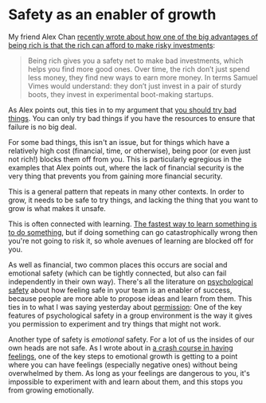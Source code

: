 # Safety as an enabler of growth

My friend Alex Chan [recently wrote about how one of the big advantages of being rich is that the rich can afford to make risky investments](https://alexwlchan.net/2020/03/rich-enough-to-make-bad-choices/):

> Being rich gives you a safety net to make bad investments, which helps you find more good ones. Over time, the rich don’t just spend less money, they find new ways to earn more money. In terms Samuel Vimes would understand: they don’t just invest in a pair of sturdy boots, they invest in experimental boot-making startups.

As Alex points out, this ties in to my argument that [you should try bad things](https://notebook.drmaciver.com/posts/2020-02-22-11:37.html).
You can only try bad things if you have the resources to ensure that failure is no big deal.

For some bad things, this isn't an issue, but for things which have a relatively high cost (financial, time, or otherwise), being poor (or even just not rich!) blocks them off from you.
This is particularly egregious in the examples that Alex points out, where the lack of financial security is the very thing that prevents you from gaining more financial security.

This is a general pattern that repeats in many other contexts.
In order to grow, it needs to be safe to try things, and lacking the thing that you want to grow is what makes it unsafe.

This is often connected with learning. [The fastest way to learn something is to do something](https://notebook.drmaciver.com/posts/2020-02-26-16:07.html), but if doing something can go catastrophically wrong then you're not going to risk it, so whole avenues of learning are blocked off for you.

As well as financial, two common places this occurs are social and emotional safety (which can be tightly connected, but also can fail independently in their own way).
There's all the literature on [psychological safety](https://en.wikipedia.org/wiki/Psychological_safety) about how feeling safe in your team is an enabler of success, because people are more able to propose ideas and learn from them.
This ties in to what I was saying yesterday about [permission](https://notebook.drmaciver.com/posts/2020-03-17-11:40.html): One of the key features of psychological safety in a group environment is the way it gives you permission to experiment and try things that might not work.

Another type of safety is *emotional* safety. For a lot of us the insides of our own heads are not safe. As I wrote about in [a crash course in having feelings](https://www.drmaciver.com/2020/01/a-crash-course-in-having-feelings/), one of the key steps to emotional growth is getting to a point where you can have feelings (especially negative ones) without being overwhelmed by them. As long as your feelings are dangerous to you, it's impossible to experiment with and learn about them, and this stops you from growing emotionally.
